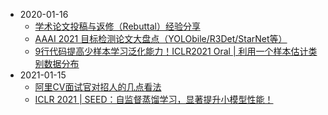 - 2020-01-16
  - [学术论文投稿与返修（Rebuttal）经验分享](https://mp.weixin.qq.com/s/qbW33ff-gV815rSHsHgOoA)
  - [AAAI 2021 目标检测论文大盘点（YOLObile/R3Det/StarNet等）](https://mp.weixin.qq.com/s/XIZDK-hMZrvdHlZG5Bf9AQ)
  - [9行代码提高少样本学习泛化能力！ICLR2021 Oral | 利用一个样本估计类别数据分布](https://mp.weixin.qq.com/s/C1V57cVBHPnTAh2dFSzXUA)
- 2021-01-15
  - [阿里CV面试官对招人的几点看法](https://mp.weixin.qq.com/s/0q5vc8cIi17F5tNipteLRQ)
  - [ICLR 2021 | SEED：自监督蒸馏学习，显著提升小模型性能！](https://mp.weixin.qq.com/s/3u3JvPwAkgcduVH_krikAg)

